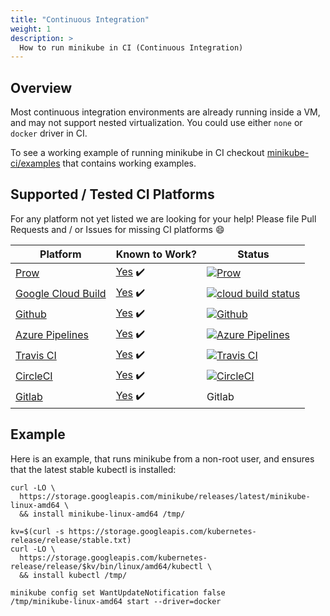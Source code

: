 ```yaml
---
title: "Continuous Integration"
weight: 1
description: >
  How to run minikube in CI (Continuous Integration)
---
```


## Overview


Most continuous integration environments are already running inside a VM, and may not support nested virtualization.
You could use either `none` or `docker` driver in CI.

To see a working example of running minikube in CI checkout [minikube-ci/examples](https://github.com/minikube-ci/examples) that contains working examples.


## Supported / Tested CI Platforms


For any platform not yet listed we are looking for your help! Please file Pull Requests and / or Issues for missing CI platforms 😄

| Platform | Known to Work? | Status |
|---|---|--|
| [Prow](https://github.com/kubernetes/test-infra/tree/master/prow) | [Yes](https://github.com/kubernetes/test-infra/tree/master/config/jobs/kubernetes/minikube) ✔️ | [![Prow](https://prow.k8s.io/badge.svg?jobs=pull-minikube-build)](https://prow.k8s.io/?job=pull-minikube-build) |
| [Google Cloud Build](https://cloud.google.com/cloud-build/) | [Yes](https://github.com/minikube-ci/examples/blob/master/gcb.md) ✔️ | [![cloud build status](https://storage.googleapis.com/minikube-ci-example/build/working.svg)](https://pantheon.corp.google.com/cloud-build/dashboard?project=k8s-minikube) |
| [Github](https://help.github.com/en/actions/automating-your-workflow-with-github-actions/about-continuous-integration) | [Yes](https://github.com/minikube-ci/examples/blob/master/.github/workflows/minikube.yml) ✔️ | [![Github](https://github.com/minikube-ci/examples/workflows/Minikube/badge.svg)](https://github.com/minikube-ci/examples/actions) |
| [Azure Pipelines](https://azure.microsoft.com/en-us/services/devops/pipelines/) | [Yes](https://github.com/minikube-ci/examples/blob/master/azure-pipelines.yml) ✔️ | [![Azure Pipelines](https://dev.azure.com/medyagh0825/minikube-ci/_apis/build/status/examples?api-version=5.1-preview.1)](https://dev.azure.com/medyagh0825/minikube-ci/_build) 
| [Travis CI](https://travis-ci.com/) | [Yes](https://github.com/minikube-ci/examples/blob/master/.travis.yml) ✔️ | [![Travis CI](https://travis-ci.com/minikube-ci/examples.svg?branch=master)](https://travis-ci.com/minikube-ci/examples/) |
| [CircleCI](https://circleci.com/) | [Yes](https://github.com/minikube-ci/examples/blob/master/.circleci) ✔️ | [![CircleCI](https://circleci.com/gh/minikube-ci/examples.svg?style=svg)](https://circleci.com/gh/minikube-ci/examples) |
| [Gitlab](https://about.gitlab.com/product/continuous-integration/) | [Yes](https://github.com/minikube-ci/examples/blob/master/.gitlab-ci.yml) ✔️ | Gitlab |




## Example

 Here is an example, that runs minikube from a non-root user, and ensures that the latest stable kubectl is installed:

```shell
curl -LO \
  https://storage.googleapis.com/minikube/releases/latest/minikube-linux-amd64 \
  && install minikube-linux-amd64 /tmp/
  
kv=$(curl -s https://storage.googleapis.com/kubernetes-release/release/stable.txt)
curl -LO \
  https://storage.googleapis.com/kubernetes-release/release/$kv/bin/linux/amd64/kubectl \
  && install kubectl /tmp/

minikube config set WantUpdateNotification false
/tmp/minikube-linux-amd64 start --driver=docker
```
